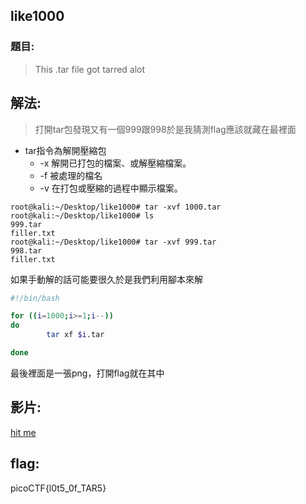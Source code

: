 ## like1000
### 題目:
>This .tar file got tarred alot


## 解法:
>打開tar包發現又有一個999跟998於是我猜測flag應該就藏在最裡面

- tar指令為解開壓縮包
  -  -x 解開已打包的檔案、或解壓縮檔案。
  -  -f 被處理的檔名 
  -  -v 在打包或壓縮的過程中顯示檔案。
```console
root@kali:~/Desktop/like1000# tar -xvf 1000.tar
root@kali:~/Desktop/like1000# ls
999.tar
filler.txt
root@kali:~/Desktop/like1000# tar -xvf 999.tar
998.tar
filler.txt
```
如果手動解的話可能要很久於是我們利用腳本來解

```bash
#!/bin/bash

for ((i=1000;i>=1;i--))
do
        tar xf $i.tar

done


```
 最後裡面是一張png，打開flag就在其中

## 影片:
[hit me](https://youtu.be/G2AuizQ78mQ)
## flag:
picoCTF{l0t5_0f_TAR5}